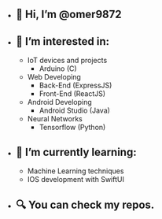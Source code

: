 - 👋 Hi, I’m @omer9872
  -
- 👀 I’m interested in:
  -
  
    - IoT devices and projects
      - Arduino (C)
    - Web Developing
      - Back-End (ExpressJS)
      - Front-End (ReactJS)
    - Android Developing
      - Android Studio (Java)
    - Neural Networks
      - Tensorflow (Python)
    
- 📗 I’m currently learning:
  -
  
  - Machine Learning techniques
  - IOS development with SwiftUI
  
- 🔍 You can check my repos.
  -

<!---
omer9872/omer9872 is a ✨ special ✨ repository because its `README.md` (this file) appears on your GitHub profile.
You can click the Preview link to take a look at your changes.
--->

